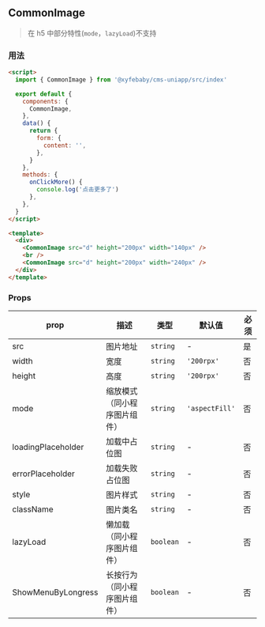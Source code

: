 ## CommonImage

> 在 h5 中部分特性(`mode`，`lazyLoad`)不支持

### 用法

```html
<script>
  import { CommonImage } from '@xyfebaby/cms-uniapp/src/index'

  export default {
    components: {
      CommonImage,
    },
    data() {
      return {
        form: {
          content: '',
        },
      }
    },
    methods: {
      onClickMore() {
        console.log('点击更多了')
      },
    },
  }
</script>

<template>
  <div>
    <CommonImage src="d" height="200px" width="140px" />
    <br />
    <CommonImage src="d" height="200px" width="240px" />
  </div>
</template>
```

### Props

| prop               | 描述                         | 类型      | 默认值         | 必须 |
| ------------------ | ---------------------------- | --------- | -------------- | ---- |
| src                | 图片地址                     | `string`  | -              | 是   |
| width              | 宽度                         | `string`  | `'200rpx'`     | 否   |
| height             | 高度                         | `string`  | `'200rpx'`     | 否   |
| mode               | 缩放模式（同小程序图片组件） | `string`  | `'aspectFill'` | 否   |
| loadingPlaceholder | 加载中占位图                 | `string`  | -              | 否   |
| errorPlaceholder   | 加载失败占位图               | `string`  | -              | 否   |
| style              | 图片样式                     | `string`  | -              | 否   |
| className          | 图片类名                     | `string`  | -              | 否   |
| lazyLoad           | 懒加载（同小程序图片组件）   | `boolean` | -              | 否   |
| ShowMenuByLongress | 长按行为（同小程序图片组件） | `boolean` | -              | 否   |
